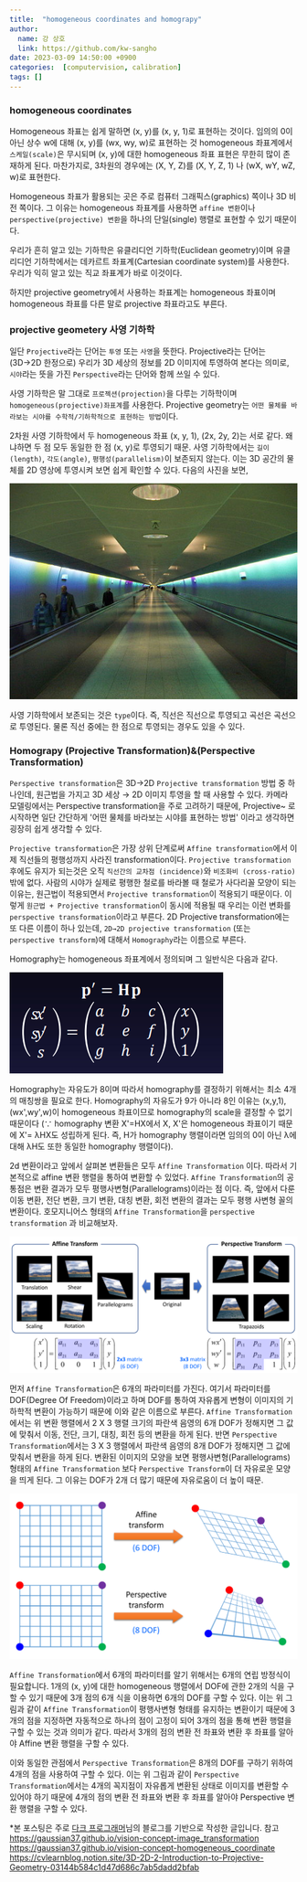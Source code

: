 ```yaml
---
title:  "homogeneous coordinates and homograpy"
author:
  name: 강 상호
  link: https://github.com/kw-sangho
date: 2023-03-09 14:50:00 +0900
categories:  [computervision, calibration]
tags: []
---
```


### homogeneous coordinates



  Homogeneous 좌표는 쉽게 말하면 (x, y)를 (x, y, 1)로 표현하는 것이다. 임의의 0이 아닌 상수 w에 대해 (x, y)를 (wx, wy, w)로 표현하는 것
  homogeneous 좌표계에서 `스케일(scale)`은 무시되며 (x, y)에 대한 homogeneous 좌표 표현은 무한히 많이 존재하게 된다. 
  마찬가지로, 3차원의 경우에는 (X, Y, Z)를 (X, Y, Z, 1) 나 (wX, wY, wZ, w)로 표현한다.



 Homogeneous 좌표가 활용되는 곳은 주로 컴퓨터 그래픽스(graphics) 쪽이나 3D 비전 쪽이다. 그 이유는 homogeneous 좌표계를 사용하면 `affine 변환`이나 `perspective(projective) 변환`을 하나의 단일(single) 행렬로 표현할 수 있기 때문이다. 



  우리가 흔히 알고 있는 기하학은 유클리디언 기하학(Euclidean geometry)이며 유클리디언 기하학에서는 데카르트 좌표계(Cartesian coordinate system)를 사용한다. 우리가 익히 알고 있는 직교 좌표계가 바로 이것이다.



  하지만 projective geometry에서 사용하는 좌표계는 homogeneous 좌표이며 homogeneous 좌표를 다른 말로 projective 좌표라고도 부른다.



### projective geometery 사영 기하학


  일단 `Projective`라는 단어는 `투영` 또는 `사영`을 뜻한다. Projective라는 단어는 (3D→2D 한정으로) 우리가 3D 세상의 정보를 2D 이미지에 투영하여 본다는 의미로, 
  `시야`라는 뜻을 가진 `Perspective`라는 단어와 함께 쓰일 수 있다.



  사영 기하학은 말 그대로 `프로젝션(projection)`을 다루는 기하학이며 `homogeneous(projective)좌표계`를 사용한다. Projective geometry는 `어떤 물체를 바라보는 시야를 수학적/기하학적으로 표현하는 방법`이다. 

  2차원 사영 기하학에서 두 homogeneous 좌표 (x, y, 1), (2x, 2y, 2)는 서로 같다. 왜냐하면 두 점 모두 동일한 한 점 (x, y)로 투영되기 때문.
  사영 기하학에서는 `길이(length)`, `각도(angle)`, `평행성(parallelism)`이 보존되지 않는다. 이는 3D 공간의 물체를 2D 영상에 투영시켜 보면 쉽게 확인할 수 있다. 다음의 사진을 보면,



  ![slide1](/assets/img/0309/1.jpg)



  사영 기하학에서 보존되는 것은 `type`이다. 즉, 직선은 직선으로 투영되고 곡선은 곡선으로 투영된다. 물론 직선 중에는 한 점으로 투영되는 경우도 있을 수 있다. 



### Homograpy (Projective Transformation)&(Perspective Transformation)

  `Perspective transformation`은 3D→2D `Projective transformation` 방법 중 하나인데, 원근법을 가지고 3D 세상 → 2D 이미지 투영을 할 때 사용할 수 있다. 카메라 모델링에서는 Perspective transformation을 주로 고려하기 때문에, Projective~ 로 시작하면 일단 간단하게 '어떤 물체를 바라보는 시야를 표현하는 방법' 이라고 생각하면 굉장히 쉽게 생각할 수 있다. 


  `Projective transformation`은 가장 상위 단계로써  `Affine transformation`에서 이제 직선들의 평행성까지 사라진 transformation이다. `Projective transformation` 후에도 유지가 되는것은 오직 `직선간의 교차점 (incidence)`와 `비조화비 (cross-ratio)` 밖에 없다. 사람의 시야가 실제로 평행한 철로를 바라볼 때 철로가 사다리꼴 모양이 되는 이유는, 원근법이 적용되면서 `Projective transformation`이 적용되기 때문이다. 이렇게 `원근법 + Projective transformation`이 동시에 적용될 때 우리는 이런 변화를 `perspective transformation`이라고 부른다. 
  2D Projective transformation에는 또 다른 이름이 하나 있는데, `2D→2D projective transformation` (또는 `perspective transform`)에 대해서 `Homography`라는 이름으로 부른다.



  Homography는 homogeneous 좌표계에서 정의되며 그 일반식은 다음과 같다.


  
  ![slide2](/assets/img/0309/2.png)



  Homography는 자유도가 8이며 따라서 homography를 결정하기 위해서는 최소 4개의 매칭쌍을 필요로 한다. Homography의 자유도가 9가 아니라 8인 이유는 (x,y,1), (wx',wy',w)이 homogeneous 좌표이므로 homography의 scale을 결정할 수 없기 때문이다 (∵ homography 변환 X'=HX에서 X, X'은 homogeneous 좌표이기 때문에 X'= λHX도 성립하게 된다. 즉, H가 homography 행렬이라면 임의의 0이 아닌  λ에 대해  λH도 또한 동일한 homography 행렬이다).



  2d 변환이라고 앞에서 살펴본 변환들은 모두 `Affine Transformation` 이다. 따라서 기본적으로 affine 변환 행렬을 통하여 변환할 수 있었다.
  `Affine Transformation`의 공통점은 변환 결과가 모두 평행사변형(Parallelograms)이라는 점 이다. 즉, 앞에서 다룬 이동 변환, 전단 변환, 크기 변환, 대칭 변환, 회전 변환의 결과는 모두 평행 사변형 꼴의 변환이다.  호모지니어스 형태의 `Affine Transformation`을  `perspective transformation` 과 비교해보자.



  ![slide3](/assets/img/0309/3.png)


  먼저 `Affine Transformation`은  6개의 파라미터를 가진다. 여기서 파라미터를 DOF(Degree Of Freedom)이라고 하며 DOF를 통하여 자유롭게 변형이 이미지의 기하학적 변환이 가능하기 때문에 이와 같은 이름으로 부른다.
  `Affine Transformation`에서는 위 변환 행렬에서 2 X 3 행렬 크기의 파란색 음영의 6개 DOF가 정해지면 그 값에 맞춰서 이동, 전단, 크기, 대칭, 회전 등의 변환을 하게 된다.
  반면 `Perspective Transformation`에서는 3 X 3 행렬에서 파란색 음영의 8개 DOF가 정해지면 그 값에 맞춰서 변환을 하게 된다.
  변환된 이미지의 모양을 보면 평행사변형(Parallelograms) 형태의 `Affine Transformation` 보다 `Perspective Transform`이 더 자유로운 모양을 띄게 된다. 그 이유는 DOF가 2개 더 많기 때문에 자유로움이 더 높이 때문.



  ![slide4](/assets/img/0309/4.png)



  `Affine Transformation`에서 6개의 파라미터를 알기 위해서는 6개의 연립 방정식이 필요합니다. 1개의 (x, y)에 대한 homogeneous 행렬에서 DOF에 관한 2개의 식을 구할 수 있기 때문에 3개 점의 6개 식을 이용하면 6개의 DOF를 구할 수 있다. 이는 위 그림과 같이 `Affine Transformation`이 평행사변형 형태를 유지하는 변환이기 때문에 3개의 점을 지정하면 자동적으로 하나의 점이 고정이 되어 3개의 점을 통해 변환 행렬을 구할 수 있는 것과 의미가 같다. 따라서 3개의 점의 변환 전 좌표와 변환 후 좌표를 알아야 Affine 변환 행렬을 구할 수 있다.



  이와 동일한 관점에서 `Perspective Transformation`은 8개의 DOF를 구하기 위하여 4개의 점을 사용하여 구할 수 있다. 이는 위 그림과 같이 `Perspective Transformation`에서는 4개의 꼭지점이 자유롭게 변환된 상태로 이미지를 변환할 수 있어야 하기 때문에 4개의 점의 변환 전 좌표와 변환 후 좌표를 알아야 Perspective 변환 행렬을 구할 수 있다.



*본 포스팅은 주로 [다크 프로그래머](https://darkpgmr.tistory.com/32)님의 블로그를 기반으로 작성한 글입니다. 
참고  <https://gaussian37.github.io/vision-concept-image_transformation>
      <https://gaussian37.github.io/vision-concept-homogeneous_coordinate>
      <https://cvlearnblog.notion.site/3D-2D-2-Introduction-to-Projective-Geometry-03144b584c1d47d686c7ab5dadd2bfab>